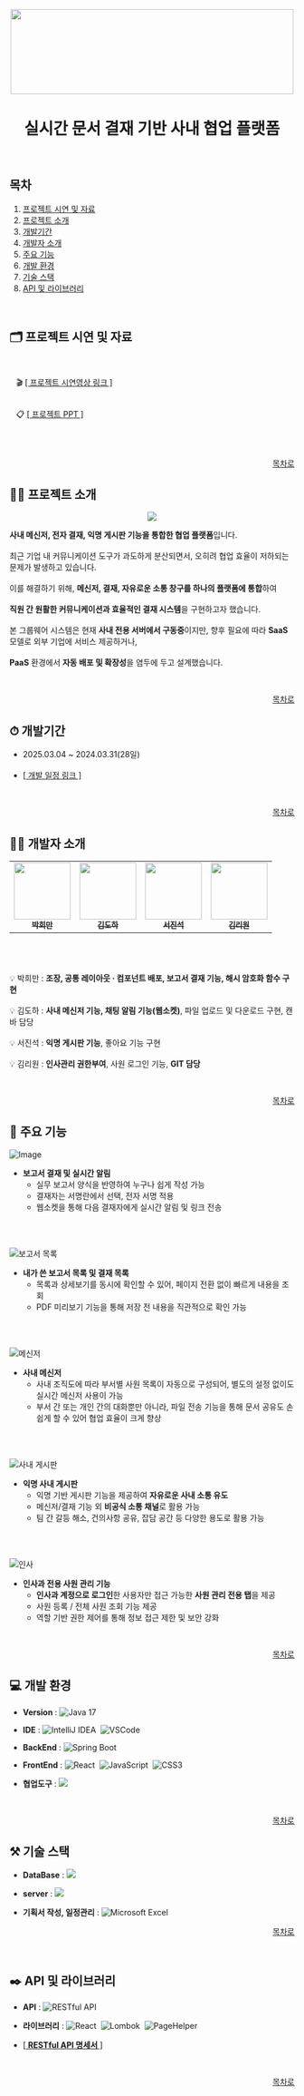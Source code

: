 <p align="center">
  <img src="https://github.com/user-attachments/assets/5199e5b5-0a1e-496b-ae98-7fb998d3a851" width="500" height="150" />
</p>

<h1 align="center">실시간 문서 결재 기반 사내 협업 플랫폼</h1>

<br/>

## 목차

1. [프로젝트 시연 및 자료](#%EF%B8%8F-프로젝트-시연-및-자료)
2. [프로젝트 소개](#-프로젝트-소개)
3. [개발기간](#-개발기간)
4. [개발자 소개](#%EF%B8%8F-개발자-소개)
5. [주요 기능](#-주요-기능)
6. [개발 환경](#-개발-환경)
7. [기술 스택](#-기술-스택)
8. [API 및 라이브러리](#%EF%B8%8F-api-및-라이브러리)
<br/>


## 🗂️ 프로젝트 시연 및 자료

<br/>

&nbsp;&nbsp; 🎬 [[ 프로젝트 시연영상 링크 ]](https://www.youtube.com/watch?v=ZNwyuOCJkPc)
<br/> <br/>

&nbsp;&nbsp; 📋 [[ 프로젝트 PPT ]](https://www.canva.com/design/DAGjSAxv8rQ/01Jq6Tg2-5dZUauaqq5vKA/edit?ui=eyJIIjp7IkEiOnRydWV9fQ)
<br/> <br/>

<br/>
<div align="right">
  
  <a href="#목차"> 목차로 </a>
  
</div>

## 👨‍🏫 프로젝트 소개

<p align="center">
  <img src="https://github.com/user-attachments/assets/634caa42-633f-44f4-a1ec-88ae62ba240c" />
</p>

 **사내 메신저, 전자 결재, 익명 게시판 기능을 통합한 협업 플랫폼**입니다.
 <br/><br/>
 최근 기업 내 커뮤니케이션 도구가 과도하게 분산되면서, 오히려 협업 효율이 저하되는 문제가 발생하고 있습니다. 
 <br/><br/>
 이를 해결하기 위해, **메신저, 결재, 자유로운 소통 창구를 하나의 플랫폼에 통합**하여 
 <br/><br/>
 **직원 간 원활한 커뮤니케이션과 효율적인 결재 시스템**을 구현하고자 했습니다.
 <br/><br/>
 본 그룹웨어 시스템은 현재 **사내 전용 서버에서 구동중**이지만, 향후 필요에 따라 **SaaS** 모델로 외부 기업에 서비스 제공하거나, 
 <br/><br/>
 **PaaS** 환경에서 **자동 배포 및 확장성**을 염두에 두고 설계했습니다.
 
<br/>
<div align="right">
  
  <a href="#목차"> 목차로 </a>
  
</div>

## ⏱ 개발기간


- 2025.03.04 ~ 2024.03.31(28일)
<br/><br/>
- [[ 개발 일정 링크 ]](https://docs.google.com/spreadsheets/d/1j31wi11cIKqj6tWJybmSksGnHso9XI9-XHC6YOSPvlk/edit?gid=1386834576#gid=1386834576)

<br/>
<div align="right">
  
  <a href="#목차"> 목차로 </a>
  
</div>

## 🙋‍♂️ 개발자 소개


<table height="180" >
  <tbody>
    <tr>
     <td align="center"><a href="https://github.com/PHM-dung2"><img src="https://github.com/user-attachments/assets/b344c279-be9a-4bef-87a5-90f29168b259" width="100"  alt=""/><br /><sub><b> 박희만 </b></sub></a><br /></td>
     <td align="center"><a href="https://github.com/Kimdohaaa"><img src="https://github.com/user-attachments/assets/d62eedc2-6e26-4457-9858-49416fd7e9d7" width="100px;" alt="" /><br /><sub><b> 김도하 </b></sub></a><br /></td>
     <td align="center"><a href="https://github.com/jeenimari"><img src="https://github.com/user-attachments/assets/772ed025-9627-43c8-ab5b-97ffd2367c62" width="100" alt=""/><br /><sub><b> 서진석 </b></sub></a><br /></td>
     <td align="center"><a href="https://github.com/riwon-sys"><img src="https://github.com/user-attachments/assets/b47fa3b5-2532-4ce0-b6e8-92b152adf78d" width="100" alt=""/><br /><sub><b> 김리원 </b></sub></a><br /></td>
     <tr/>
  </tbody>
</table>


💡 박희만 : **조장, 공통 레이아웃 · 컴포넌트 배포, 보고서 결재 기능, 해시 암호화 함수 구현**
<br/><br/>
💡 김도하 : **사내 메신저 기능, 채팅 알림 기능(웹소켓)**, 파일 업로드 및 다운로드 구현, 캔바 담당
<br/><br/>
💡 서진석 : **익명 게시판 기능**, 좋아요 기능 구현
<br/><br/>
💡 김리원 : **인사관리 권한부여**, 사원 로그인 기능, **GIT 담당**

<br/>
<div align="right">
  
  <a href="#목차"> 목차로 </a>
  
</div>

## 📌 주요 기능


![Image](https://github.com/user-attachments/assets/67cef6c8-95ee-417b-8384-2c7f99c8e57c)

- **보고서 결재 및 실시간 알림**
  - 실무 보고서 양식을 반영하여 누구나 쉽게 작성 가능
  - 결재자는 서명란에서 선택, 전자 서명 적용
  - 웹소켓을 통해 다음 결재자에게 실시간 알림 및 링크 전송

<br/><br/>

![보고서 목록](https://github.com/user-attachments/assets/ef62813c-d4e4-4c30-a220-b2ebec8ddcb4)

- **내가 쓴 보고서 목록 및 결재 목록**
  - 목록과 상세보기를 동시에 확인할 수 있어, 페이지 전환 없이 빠르게 내용을 조회
  - PDF 미리보기 기능을 통해 저장 전 내용을 직관적으로 확인 가능

<br/><br/>

![메신저](https://github.com/user-attachments/assets/43d69ce7-0cae-4c5d-8124-0003b214128a)
    
- **사내 메신저**
  - 사내 조직도에 따라 부서별 사원 목록이 자동으로 구성되어, 별도의 설정 없이도 실시간 메신저 사용이 가능
  - 부서 간 또는 개인 간의 대화뿐만 아니라, 파일 전송 기능을 통해 문서 공유도 손쉽게 할 수 있어 협업 효율이 크게 향상

<br/><br/>

![사내 게시판](https://github.com/user-attachments/assets/313526d4-62cc-424b-924b-27fca954bdae)
 
- **익명 사내 게시판**
  - 익명 기반 게시판 기능을 제공하여 **자유로운 사내 소통 유도**
  - 메신저/결재 기능 외 **비공식 소통 채널**로 활용 가능
  - 팀 간 갈등 해소, 건의사항 공유, 잡담 공간 등 다양한 용도로 활용 가능
 
<br/><br/>

![인사](https://github.com/user-attachments/assets/acb6789b-fee5-4b0f-a38e-c9ea6dbfc381)

- **인사과 전용 사원 관리 기능**
  - **인사과 계정으로 로그인**한 사용자만 접근 가능한 **사원 관리 전용 탭**을 제공
  - 사원 등록 / 전체 사원 조회 기능 제공
  - 역할 기반 권한 제어를 통해 정보 접근 제한 및 보안 강화


<br/>
<div align="right">
  
  <a href="#목차"> 목차로 </a>
  
</div>

## 💻 개발 환경


- **Version** : <img src="https://img.shields.io/badge/Java_17-ED8B00?style=for-the-badge&logo=java&logoColor=white" alt="Java 17" />&nbsp;
  
- **IDE** : <img src="https://img.shields.io/badge/IntelliJIDEA-000000.svg?style=for-the-badge&logo=intellijidea&logoColor=white" alt="IntelliJ IDEA" />&nbsp;
<img src="https://img.shields.io/badge/VSCode-007ACC?style=for-the-badge&logo=visualstudiocode&logoColor=white" alt="VSCode" />&nbsp;

- **BackEnd** : <img src="https://img.shields.io/badge/Spring_Boot-6DB33F?style=for-the-badge&logo=springboot&logoColor=white" alt="Spring Boot" />&nbsp;

  
- **FrontEnd** :  <img src="https://img.shields.io/badge/React-61DAFB?style=for-the-badge&logo=react&logoColor=black" alt="React" />&nbsp;
<img src="https://img.shields.io/badge/JavaScript-F7DF1E?style=for-the-badge&logo=javascript&logoColor=black" alt="JavaScript" />&nbsp;
<img src="https://img.shields.io/badge/CSS3-1572B6?style=for-the-badge&logo=css3&logoColor=white" alt="CSS3" />&nbsp;


  
- **협업도구** : <img src="https://img.shields.io/badge/github-181717?style=for-the-badge&logo=github&logoColor=white">&nbsp;


<br/>
<div align="right">
  
  <a href="#목차"> 목차로 </a>
  
</div>

## ⚒ 기술 스택


- **DataBase** : <img src="https://img.shields.io/badge/mysql-4479A1?style=for-the-badge&logo=mysql&logoColor=white">&nbsp;
  
- **server** : <img src="https://img.shields.io/badge/Apache%20Tomcat-10.1-FFF3C2?style=for-the-badge&logo=apachetomcat&logoColor=black" />


- **기획서 작성, 일정관리** : <img src="https://img.shields.io/badge/Excel-217346.svg?style=for-the-badge&logo=microsoft-excel&logoColor=white" alt="Microsoft Excel" /> 

<div align="right">
  
  <a href="#목차"> 목차로 </a>
  
</div>
<br/>
 
## ✒️ API 및 라이브러리


- **API** : <img src="https://img.shields.io/badge/RESTfulAPI-6DB33F.svg?style=for-the-badge&logo=springboot&logoColor=white" alt="RESTful API" />

- **라이브러리** : <img src="https://img.shields.io/badge/React-61DAFB.svg?style=for-the-badge&logo=react&logoColor=black" alt="React" />&nbsp;
<img src="https://img.shields.io/badge/Lombok-EA3324.svg?style=for-the-badge&logo=java&logoColor=white" alt="Lombok" />&nbsp;
<img src="https://img.shields.io/badge/PageHelper-MyBatis%20Paging-4DB33D?style=for-the-badge&logo=databricks&logoColor=white" alt="PageHelper" />&nbsp;

- [[ **RESTful API 명세서** ]](https://docs.google.com/spreadsheets/d/1Vjxi6abfdfZT45zBau6aUj2rbkFgqRkEtl6hgrgFpzI/edit?gid=104803491#gid=104803491)

<br/>
<div align="right">
  
  <a href="#목차"> 목차로 </a>
  
</div>
